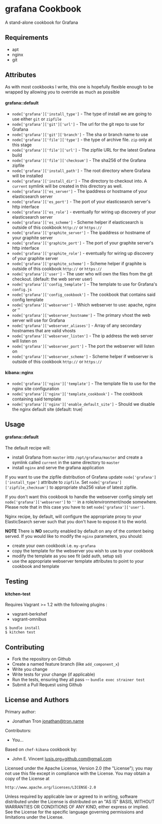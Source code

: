 grafana Cookbook
===============
A stand-alone cookbook for Grafana

Requirements
------------
- apt
- nginx
- git

Attributes
----------
As with most cookbooks I write, this one is hopefully flexible enough to be wrapped by allowing you to override as much as possible

#### grafana::default

- `node['grafana']['install_type']` - The type of install we are going to use either `git` or `zipfile`
- `node['grafana']['git']['url']` - The url for the git repo to use for Grafana
- `node['grafana']['git']['branch']` - The sha or branch name to use
- `node['grafana']['file']['type']` - the type of archive file.  `zip` only at this stage
- `node['grafana']['file']['url']` - The zipfile URL for the latest Grafana build
- `node['grafana']['file']['checksum']` - The sha256 of the Grafana zipfile
- `node['grafana']['install_path']` - The root directory where Grafana will be installed
- `node['grafana']['install_dir']` - The directory to checkout into. A `current` symlink will be created in this directory as well.
- `node['grafana']['es_server']` - The ipaddress or hostname of your elasticsearch server
- `node['grafana']['es_port']` - The port of your elasticsearch server's http interface
- `node['grafana']['es_role']` - eventually for wiring up discovery of your elasticsearch server
- `node['grafana']['es_scheme']` - Scheme helper if elasticsearch is outside of this cookbook `http://` or `https://`
- `node['grafana']['graphite_server']` - The ipaddress or hostname of your graphite server
- `node['grafana']['graphite_port']` - The port of your graphite server's http interface
- `node['grafana']['graphite_role']` - eventually for wiring up discovery of your graphite server
- `node['grafana']['graphite_scheme']` - Scheme helper if graphite is outside of this cookbook `http://` or `https://`
- `node['grafana']['user']` - The user who will own the files from the git checkout. (default: the web server user)
- `node['grafana']['config_template']` - The template to use for Grafana's `config.js`
- `node['grafana']['config_cookbook']` - The cookbook that contains said config template
- `node['grafana']['webserver']` - Which webserver to use: apache, nginx or ''
- `node['grafana']['webserver_hostname']` - The primary vhost the web server will use for Grafana
- `node['grafana']['webserver_aliases']` - Array of any secondary hostnames that are valid vhosts
- `node['grafana']['webserver_listen']` - The ip address the web server will listen on
- `node['grafana']['webserver_port']` - The port the webserver will listen on
- `node['grafana']['webserver_scheme']` - Scheme helper if webserver is outside of this cookbook `http://` or `https://`

#### kibana::nginx

- `node['grafana']['nginx']['template']` - The template file to use for the nginx site configuration
- `node['grafana']['nginx']['template_cookbook']` - The cookbook containing said template
- `node['grafana']['nginx']['enable_default_site']` - Should we disable the nginx default site (default: true)

Usage
-----
#### grafana::default
The default recipe will:

- install Grafana from `master` into `/opt/grafana/master` and create a symlink called `current` in the same directory to `master`
- install `nginx` and serve the grafana application

If you want to use the zipfile distribution of Grafana update `node['grafana']['install_type']` attribute to `zipfile`.  Set `node['grafana']['zipfile_checksum']` to appropriate sha256 value of latest zipfile.

If you don't want this cookbook to handle the webserver config simply set `node['grafana']['webserver']` to `''` in a role/environment/node somewhere.
Please note that in this case you have to set `node['grafana']['user']`.

Nginx recipe, by default, will configure the appropriate proxy to your ElasticSearch server such that you don't have to expose it to the world.

**NOTE**
There is **NO** security enabled by default on any of the content being served.
If you would like to modify the `nginx` parameters, you should:

- create your own cookbook i.e. `my-grafana`
- copy the template for the webserver you wish to use to your cookbook
- modify the template as you see fit (add auth, setup ssl)
- use the appropriate webserver template attributes to point to your cookbook and template

Testing
-------
#### kitchen-test

Requires Vagrant >= 1.2 with the following plugins :

* vagrant-berkshef
* vagrant-omnibus

```
$ bundle install
$ kitchen test
```

Contributing
------------
- Fork the repository on Github
- Create a named feature branch (like `add_component_x`)
- Write you change
- Write tests for your change (if applicable)
- Run the tests, ensuring they all pass
-- `bundle exec strainer test`
- Submit a Pull Request using Github

License and Authors
-------------------
Primary author:

- Jonathan Tron <jonathan@tron.name>

Contributors:

- You...

Based on `chef-kibana` cookbook by:

- John E. Vincent <lusis.org+github.com@gmail.com>

Licensed under the Apache License, Version 2.0 (the "License");
you may not use this file except in compliance with the License.
You may obtain a copy of the License at

    http://www.apache.org/licenses/LICENSE-2.0

Unless required by applicable law or agreed to in writing, software
distributed under the License is distributed on an "AS IS" BASIS,
WITHOUT WARRANTIES OR CONDITIONS OF ANY KIND, either express or implied.
See the License for the specific language governing permissions and
limitations under the License.

